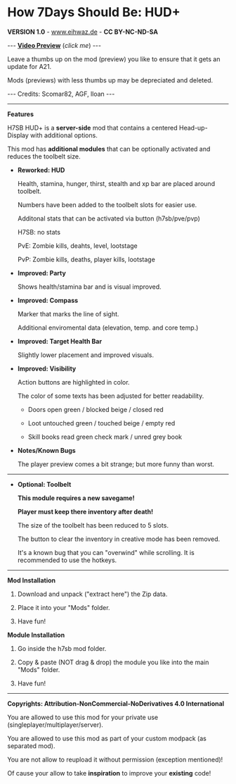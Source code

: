 # How 7Days Should Be: HUD+

**VERSION 1.0** - www.eihwaz.de - **CC BY-NC-ND-SA**

--- [**Video Preview**](https://www.youtube.com/watch?v=WHwMi6P5IW8) (*click me*) ---

Leave a thumbs up on the mod (preview) you like to ensure that it gets an update for A21.

Mods (previews) with less thumbs up may be depreciated and deleted.

--- Credits: Scomar82, AGF, lloan  ---

--- --- --- --- --- --- --- --- ---

**Features**

H7SB HUD+ is a **server-side** mod that contains a centered Head-up-Display with additional options.

This mod has **additional modules** that can be optionally activated and reduces the toolbelt size.

* **Reworked: HUD**
	
	Health, stamina, hunger, thirst, stealth and xp bar are placed around toolbelt.
	
	Numbers have been added to the toolbelt slots for easier use.
	
	Additonal stats that can be activated via button (h7sb/pve/pvp)
	
	H7SB: no stats
	
	PvE: Zombie kills, deahts, level, lootstage
	
	PvP: Zombie kills, deaths, player kills, lootstage
	
* **Improved: Party**

	Shows health/stamina bar and is visual improved.

* **Improved: Compass**

	Marker that marks the line of sight.
	
	Additional enviromental data (elevation, temp. and core temp.)

* **Improved: Target Health Bar**

	Slightly lower placement and improved visuals.

* **Improved: Visibility**
	
	Action buttons are highlighted in color.
	
	The color of some texts has been adjusted for better readability.

	- Doors open green / blocked beige / closed red 
	
	- Loot untouched green / touched beige / empty red
	
	- Skill books read green check mark / unred grey book
	
* **Notes/Known Bugs**

	The player preview comes a bit strange; but more funny than worst.

--- --- --- --- --- --- --- --- ---

* **Optional: Toolbelt**

	**This module requires a new savegame!**
	
	**Player must keep there inventory after death!**

	The size of the toolbelt has been reduced to 5 slots.
	
	The button to clear the inventory in creative mode has been removed.
	
	It's a known bug that you can "overwind" while scrolling. It is recommended to use the hotkeys.

--- --- --- --- --- --- --- --- ---

**Mod Installation**

1. Download and unpack ("extract here") the Zip data.

2. Place it into your "Mods" folder.

3. Have fun!

**Module Installation**

1. Go inside the h7sb mod folder.
	
2. Copy & paste (NOT drag & drop) the module you like into the main "Mods" folder.

3. Have fun!

--- --- --- --- --- --- --- --- ---

**Copyrights: Attribution-NonCommercial-NoDerivatives 4.0 International**

You are allowed to use this mod for your private use (singleplayer/multiplayer/server).

You are allowed to use this mod as part of your custom modpack (as separated mod).

You are not allow to reupload it without permission (exception mentioned)!

Of cause your allow to take **inspiration** to improve your **existing** code!
